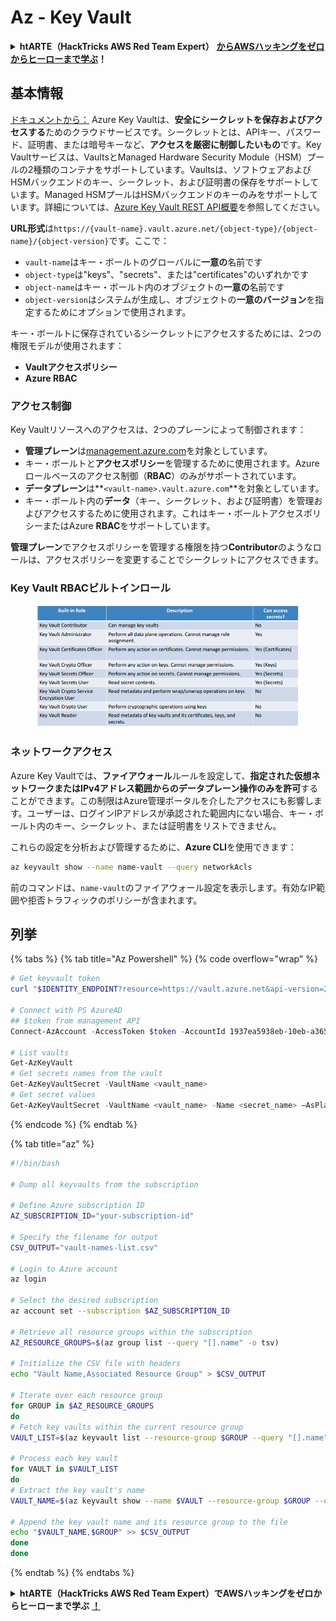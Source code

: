 # Az - Key Vault

<details>

<summary><strong>htARTE（HackTricks AWS Red Team Expert）</strong> <a href="https://training.hacktricks.xyz/courses/arte"><strong>からAWSハッキングをゼロからヒーローまで学ぶ</strong></a><strong>！</strong></summary>

HackTricksをサポートする他の方法：

- **HackTricksで企業を宣伝したい**または**HackTricksをPDFでダウンロードしたい**場合は、[**SUBSCRIPTION PLANS**](https://github.com/sponsors/carlospolop)をチェックしてください！
- [**公式PEASS＆HackTricksスワッグ**](https://peass.creator-spring.com)を入手する
- [**The PEASS Family**](https://opensea.io/collection/the-peass-family)を発見し、独占的な[**NFTs**](https://opensea.io/collection/the-peass-family)コレクションをご覧ください
- **💬 [Discordグループ](https://discord.gg/hRep4RUj7f)**または[telegramグループ](https://t.me/peass)に**参加**するか、**Twitter** 🐦 [**@hacktricks\_live**](https://twitter.com/hacktricks\_live)で**フォロー**してください。
- **HackTricks**と[**HackTricks Cloud**](https://github.com/carlospolop/hacktricks)のGitHubリポジトリにPRを提出して、あなたのハッキングテクニックを共有してください。

</details>

## 基本情報

[ドキュメントから：](https://learn.microsoft.com/en-us/azure/key-vault/general/basic-concepts) Azure Key Vaultは、**安全にシークレットを保存およびアクセスする**ためのクラウドサービスです。シークレットとは、APIキー、パスワード、証明書、または暗号キーなど、**アクセスを厳密に制御したいもの**です。Key Vaultサービスは、VaultsとManaged Hardware Security Module（HSM）プールの2種類のコンテナをサポートしています。Vaultsは、ソフトウェアおよびHSMバックエンドのキー、シークレット、および証明書の保存をサポートしています。Managed HSMプールはHSMバックエンドのキーのみをサポートしています。詳細については、[Azure Key Vault REST API概要](https://learn.microsoft.com/en-us/azure/key-vault/general/about-keys-secrets-certificates)を参照してください。

**URL形式**は`https://{vault-name}.vault.azure.net/{object-type}/{object-name}/{object-version}`です。ここで：

- `vault-name`はキー・ボールトのグローバルに**一意の**名前です
- `object-type`は"keys"、"secrets"、または"certificates"のいずれかです
- `object-name`はキー・ボールト内のオブジェクトの**一意の**名前です
- `object-version`はシステムが生成し、オブジェクトの**一意のバージョン**を指定するためにオプションで使用されます。

キー・ボールトに保存されているシークレットにアクセスするためには、2つの権限モデルが使用されます：

- **Vaultアクセスポリシー**
- **Azure RBAC**

### アクセス制御 <a href="#access-control" id="access-control"></a>

Key Vaultリソースへのアクセスは、2つのプレーンによって制御されます：

- **管理プレーン**は[management.azure.com](http://management.azure.com/)を対象としています。
- キー・ボールトと**アクセスポリシー**を管理するために使用されます。Azureロールベースのアクセス制御（**RBAC**）のみがサポートされています。
- **データプレーン**は**`<vault-name>.vault.azure.com`**を対象としています。
- キー・ボールト内の**データ**（キー、シークレット、および証明書）を管理およびアクセスするために使用されます。これはキー・ボールトアクセスポリシーまたはAzure **RBAC**をサポートしています。

**管理プレーン**でアクセスポリシーを管理する権限を持つ**Contributor**のようなロールは、アクセスポリシーを変更することでシークレットにアクセスできます。

### Key Vault RBACビルトインロール <a href="#rbac-built-in-roles" id="rbac-built-in-roles"></a>

<figure><img src="../../../.gitbook/assets/image (27).png" alt=""><figcaption></figcaption></figure>

### ネットワークアクセス

Azure Key Vaultでは、**ファイアウォール**ルールを設定して、**指定された仮想ネットワークまたはIPv4アドレス範囲からのデータプレーン操作のみを許可**することができます。この制限はAzure管理ポータルを介したアクセスにも影響します。ユーザーは、ログインIPアドレスが承認された範囲内にない場合、キー・ボールト内のキー、シークレット、または証明書をリストできません。

これらの設定を分析および管理するために、**Azure CLI**を使用できます：
```bash
az keyvault show --name name-vault --query networkAcls
```
前のコマンドは、`name-vault`のファイアウォール設定を表示します。有効なIP範囲や拒否トラフィックのポリシーが含まれます。

## 列挙

{% tabs %}
{% tab title="Az Powershell" %}
{% code overflow="wrap" %}
```powershell
# Get keyvault token
curl "$IDENTITY_ENDPOINT?resource=https://vault.azure.net&api-version=2017-09-01" -H secret:$IDENTITY_HEADER

# Connect with PS AzureAD
## $token from management API
Connect-AzAccount -AccessToken $token -AccountId 1937ea5938eb-10eb-a365-10abede52387 -KeyVaultAccessToken $keyvaulttoken

# List vaults
Get-AzKeyVault
# Get secrets names from the vault
Get-AzKeyVaultSecret -VaultName <vault_name>
# Get secret values
Get-AzKeyVaultSecret -VaultName <vault_name> -Name <secret_name> –AsPlainText
```
{% endcode %}
{% endtab %}

{% tab title="az" %}
```bash
#!/bin/bash

# Dump all keyvaults from the subscription

# Define Azure subscription ID
AZ_SUBSCRIPTION_ID="your-subscription-id"

# Specify the filename for output
CSV_OUTPUT="vault-names-list.csv"

# Login to Azure account
az login

# Select the desired subscription
az account set --subscription $AZ_SUBSCRIPTION_ID

# Retrieve all resource groups within the subscription
AZ_RESOURCE_GROUPS=$(az group list --query "[].name" -o tsv)

# Initialize the CSV file with headers
echo "Vault Name,Associated Resource Group" > $CSV_OUTPUT

# Iterate over each resource group
for GROUP in $AZ_RESOURCE_GROUPS
do
# Fetch key vaults within the current resource group
VAULT_LIST=$(az keyvault list --resource-group $GROUP --query "[].name" -o tsv)

# Process each key vault
for VAULT in $VAULT_LIST
do
# Extract the key vault's name
VAULT_NAME=$(az keyvault show --name $VAULT --resource-group $GROUP --query "name" -o tsv)

# Append the key vault name and its resource group to the file
echo "$VAULT_NAME,$GROUP" >> $CSV_OUTPUT
done
done
```
{% endtab %}
{% endtabs %}

<details>

<summary><strong>htARTE（HackTricks AWS Red Team Expert）でAWSハッキングをゼロからヒーローまで学ぶ</strong> <a href="https://training.hacktricks.xyz/courses/arte"><strong>！</strong></a></summary>

HackTricksをサポートする他の方法：

- **HackTricksで企業を宣伝したい**または**HackTricksをPDFでダウンロードしたい**場合は、[**SUBSCRIPTION PLANS**](https://github.com/sponsors/carlospolop)をチェックしてください！
- [**公式PEASS＆HackTricksのグッズ**](https://peass.creator-spring.com)を入手する
- [**The PEASS Family**](https://opensea.io/collection/the-peass-family)を発見し、独占的な[**NFTs**](https://opensea.io/collection/the-peass-family)のコレクションを見る
- 💬 [**Discordグループ**](https://discord.gg/hRep4RUj7f)または[**telegramグループ**](https://t.me/peass)に**参加**するか、**Twitter** 🐦 [**@hacktricks\_live**](https://twitter.com/hacktricks\_live)で**フォロー**する
- **ハッキングトリックを共有するために、**[**HackTricks**](https://github.com/carlospolop/hacktricks)と[**HackTricks Cloud**](https://github.com/carlospolop/hacktricks-cloud)のGitHubリポジトリにPRを提出する

</details>
